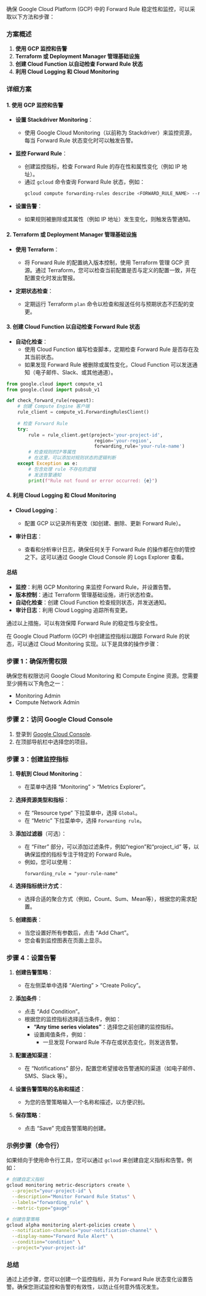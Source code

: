  确保 Google Cloud Platform (GCP) 中的 Forward Rule 稳定性和监控，可以采取以下方法和步骤：

### 方案概述

1. **使用 GCP 监控和告警**
2. **Terraform 或 Deployment Manager 管理基础设施**
3. **创建 Cloud Function 以自动检查 Forward Rule 状态**
4. **利用 Cloud Logging 和 Cloud Monitoring**

### 详细方案

#### 1. 使用 GCP 监控和告警

- **设置 Stackdriver Monitoring**：
  - 使用 Google Cloud Monitoring（以前称为 Stackdriver）来监控资源，每当 Forward Rule 状态变化时可以触发告警。
  
- **监控 Forward Rule**：
  - 创建监控指标，检查 Forward Rule 的存在性和属性变化（例如 IP 地址）。
  - 通过 `gcloud` 命令查询 Forward Rule 状态，例如：
    ```bash
    gcloud compute forwarding-rules describe <FORWARD_RULE_NAME> --region <REGION>
    ```

- **设置告警**：
  - 如果规则被删除或其属性（例如 IP 地址）发生变化，则触发告警通知。
    
#### 2. Terraform 或 Deployment Manager 管理基础设施

- **使用 Terraform**：
  - 将 Forward Rule 的配置纳入版本控制，使用 Terraform 管理 GCP 资源。通过 Terraform，您可以检查当前配置是否与定义的配置一致，并在配置变化时发出警报。
  
- **定期状态检查**：
  - 定期运行 Terraform `plan` 命令以检查和报送任何与预期状态不匹配的变更。

#### 3. 创建 Cloud Function 以自动检查 Forward Rule 状态

- **自动化检查**：
  - 使用 Cloud Function 编写检查脚本，定期检查 Forward Rule 是否存在及其当前状态。
  - 如果发现 Forward Rule 被删除或属性变化，Cloud Function 可以发送通知（电子邮件、Slack、或其他通道）。

```python
from google.cloud import compute_v1
from google.cloud import pubsub_v1

def check_forward_rule(request):
    # 创建 Compute Engine 客户端
    rule_client = compute_v1.ForwardingRulesClient()
    
    # 检查 Forward Rule
    try:
        rule = rule_client.get(project='your-project-id', 
                                region='your-region', 
                                forwarding_rule='your-rule-name')
        # 检查规则的IP等属性
        # 在这里，可以添加对规则状态的逻辑判断
    except Exception as e:
        # 包含处理 rule 不存在的逻辑
        # 发送告警通知
        print(f"Rule not found or error occurred: {e}")
```

#### 4. 利用 Cloud Logging 和 Cloud Monitoring

- **Cloud Logging**：
  - 配置 GCP 以记录所有更改（如创建、删除、更新 Forward Rule）。
  
- **审计日志**：
  - 查看和分析审计日志，确保任何关于 Forward Rule 的操作都在你的管控之下。这可以通过 Google Cloud Console 的 Logs Explorer 查看。

#### 总结

- **监控**：利用 GCP Monitoring 来监控 Forward Rule，并设置告警。
- **版本控制**：通过 Terraform 管理基础设施，进行状态检查。
- **自动化检查**：创建 Cloud Function 检查规则状态，并发送通知。
- **审计日志**：利用 Cloud Logging 追踪所有变更。

通过以上措施，可以有效保障 Forward Rule 的稳定性与安全性。



在 Google Cloud Platform (GCP) 中创建监控指标以跟踪 Forward Rule 的状态，可以通过 Cloud Monitoring 实现。以下是具体的操作步骤：

### 步骤 1：确保所需权限

确保您有权限访问 Google Cloud Monitoring 和 Compute Engine 资源。您需要至少拥有以下角色之一：
- Monitoring Admin
- Compute Network Admin

### 步骤 2：访问 Google Cloud Console

1. 登录到 [Google Cloud Console](https://console.cloud.google.com/).
2. 在顶部导航栏中选择您的项目。

### 步骤 3：创建监控指标

1. **导航到 Cloud Monitoring**：
   - 在菜单中选择 “Monitoring” > “Metrics Explorer”。

2. **选择资源类型和指标**：
   - 在 “Resource type” 下拉菜单中，选择 `Global`。
   - 在 “Metric” 下拉菜单中，选择 `Forwarding rule`。

3. **添加过滤器**（可选）：
   - 在 “Filter” 部分，可以添加过滤条件，例如“region”和“project_id” 等，以确保监控的指标专注于特定的 Forward Rule。
   - 例如，您可以使用：
     ```plaintext
     forwarding_rule = "your-rule-name"
     ```

4. **选择指标统计方式**：
   - 选择合适的聚合方式（例如，Count、Sum、Mean等），根据您的需求配置。

5. **创建图表**：
   - 当您设置好所有参数后，点击 “Add Chart”。
   - 您会看到监控图表在页面上显示。

### 步骤 4：设置告警

1. **创建告警策略**：
   - 在左侧菜单中选择 “Alerting” > “Create Policy”。
   
2. **添加条件**：
   - 点击 “Add Condition”。
   - 根据您的监控指标选择适当条件，例如：
     - **“Any time series violates”**：选择您之前创建的监控指标。
     - 设置阈值条件，例如：
       - 一旦发现 Forward Rule 不存在或状态变化，则发送告警。

3. **配置通知渠道**：
   - 在 “Notifications” 部分，配置您希望接收告警通知的渠道（如电子邮件、SMS、Slack 等）。

4. **设置告警策略的名称和描述**：
   - 为您的告警策略输入一个名称和描述，以方便识别。

5. **保存策略**：
   - 点击 “Save” 完成告警策略的创建。

### 示例步骤（命令行）

如果倾向于使用命令行工具，您可以通过 `gcloud` 来创建自定义指标和告警。例如：

```bash
# 创建自定义指标
gcloud monitoring metric-descriptors create \
  --project="your-project-id" \
  --description="Monitor Forward Rule Status" \
  --labels="forwarding_rule" \
  --metric-type="gauge"

# 创建告警策略
gcloud alpha monitoring alert-policies create \
  --notification-channels="your-notification-channel" \
  --display-name="Forward Rule Alert" \
  --condition="condition" \
  --project="your-project-id"
```

### 总结

通过上述步骤，您可以创建一个监控指标，并为 Forward Rule 状态变化设置告警。确保您测试监控和告警的有效性，以防止任何意外情况发生。
